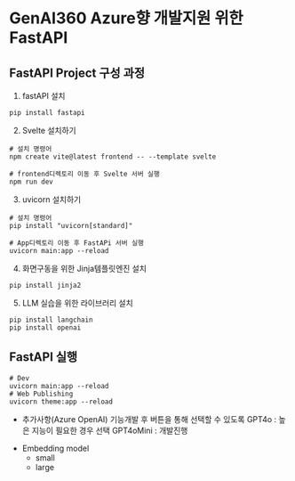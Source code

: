 # GenAI360 Azure향 개발지원 위한 FastAPI
## FastAPI Project 구성 과정
1. fastAPI 설치
```shell
pip install fastapi
```
2. Svelte 설치하기
```shell
# 설치 명령어
npm create vite@latest frontend -- --template svelte

# frontend디렉토리 이동 후 Svelte 서버 실행
npm run dev
```

3. uvicorn 설치하기
```shell
# 설치 명령어
pip install "uvicorn[standard]"

# App디렉토리 이동 후 FastAPi 서버 실행
uvicorn main:app --reload
```

4. 화면구동을 위한 Jinja템플릿엔진 설치
```shell
pip install jinja2
```

5. LLM 실습을 위한 라이브러리 설치
```shell
pip install langchain
pip install openai
```

## FastAPI 실행
```shell
# Dev
uvicorn main:app --reload
# Web Publishing
uvicorn theme:app --reload
```

* 추가사항(Azure OpenAI)
기능개발 후 버튼을 통해 선택할 수 있도록
GPT4o       : 높은 지능이 필요한 경우 선택
GPT4oMini   : 개발진행



- Embedding model
    - small
    - large